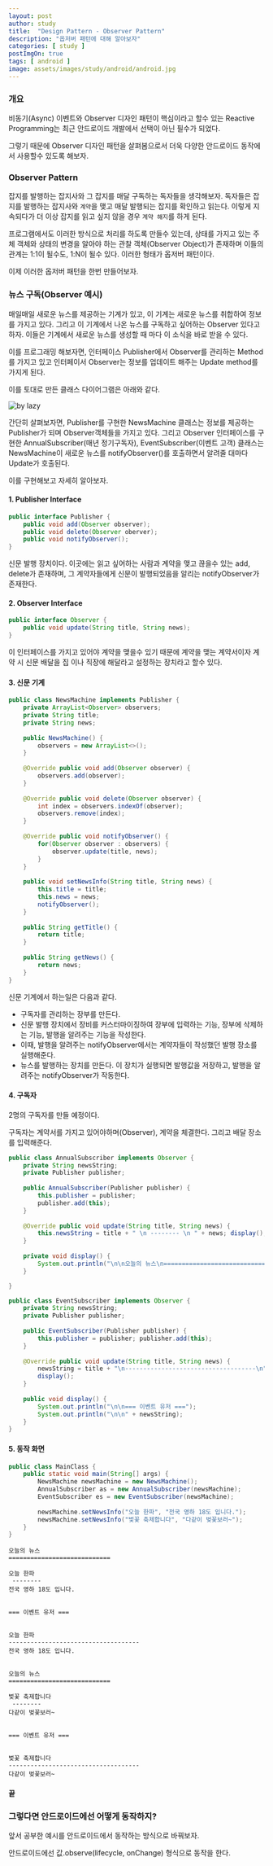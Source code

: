 ```yaml
---
layout: post
author: study
title:  "Design Pattern - Observer Pattern"
description: "옵저버 패턴에 대해 알아보자"
categories: [ study ]
postImgOn: true
tags: [ android ]
image: assets/images/study/android/android.jpg
---
```



### 개요

비동기(Async) 이벤트와 Observer 디자인 패턴이 핵심이라고 할수 있는 Reactive Programming는 최근 안드로이드 개발에서 선택이 아닌 필수가 되었다.

그렇기 때문에 Observer 디자인 패턴을 살펴봄으로서 더욱 다양한 안드로이드 동작에서 사용할수 있도록 해보자.

### Observer Pattern

잡지를 발행하는 잡지사와 그 잡지를 매달 구독하는 독자들을 생각해보자.
독자들은 잡지를 발행하는 잡지사와 `계약`을 맺고 매달 발행되는 잡지를 확인하고 읽는다. 이렇게 지속되다가 더 이상 잡지를 읽고 싶지 않을 경우 `계약 해지`를 하게 된다.

프로그램에서도 이러한 방식으로 처리를 하도록 만들수 있는데, 상태를 가지고 있는 주체 객체와 상태의 변경을 알아야 하는 관찰 객체(Observer Object)가 존재하며 이들의 관계는 1:1이 될수도, 1:N이 될수 있다. 이러한 형태가 옵저버 패턴이다.

이제 이러한 옵저버 패턴을 한번 만들어보자.


### 뉴스 구독(Observer 예시)

매일매일 새로운 뉴스를 제공하는 기계가 있고, 이 기계는 새로운 뉴스를 취합하여 정보를 가지고 있다. 그리고 이 기계에서 나온 뉴스를 구독하고 싶어하는 Observer 있다고 하자. 이들은 기계에서 새로운 뉴스를 생성할 때 마다 이 소식을 바로 받을 수 있다.

이를 프로그래밍 해보자면, 인터페이스 Publisher에서 Observer를 관리하는 Method를 가지고 있고 인터페이서 Observer는 정보를 업데이트 해주는 Update method를 가지게 된다.

이를 토대로 만든 클래스 다이어그램은 아래와 같다.

<div class="card h-100 my-u-padding"><div class="insertcover"><div class=""><img class="inserturl" src="{{ site.baseurl }}/assets/images/study/android/observerpattern.jpg" alt="by lazy"/></div></div></div>


간단히 살펴보자면,
Publisher를 구현한 NewsMachine 클래스는 정보를 제공하는 Publisher가 되며 Observer객체들을 가지고 있다. 그리고 Observer 인터페이스를 구현한 AnnualSubscriber(매년 정기구독자), EventSubscriber(이벤트 고객) 클래스는 NewsMachine이 새로운 뉴스를 notifyObserver()를 호출하면서 알려줄 대마다 Update가 호출된다.

이를 구현해보고 자세히 알아보자.


#### 1. Publisher Interface

```java
public interface Publisher {
    public void add(Observer observer);
    public void delete(Observer oberver);
    public void notifyObserver();
}
```

신문 발행 장치이다. 
이곳에는 읽고 싶어하는 사람과 계약을 맺고 끊을수 있는 add, delete가 존재하며,
그 계약자들에게 신문이 발행되었음을 알리는 notifyObserver가 존재한다.

#### 2. Observer Interface

``` java
public interface Observer {
    public void update(String title, String news);
}
```

이 인터페이스를 가지고 있어야 계약을 맺을수 있기 때문에 계약을 맺는 계약서이자 계약 시 신문 배달을 집 이나 직장에 해달라고 설정하는 장치라고 할수 있다.

#### 3. 신문 기계

```java
public class NewsMachine implements Publisher { 
    private ArrayList<Observer> observers; 
    private String title; 
    private String news; 
    
    public NewsMachine() { 
        observers = new ArrayList<>(); 
    } 
    
    @Override public void add(Observer observer) { 
        observers.add(observer); 
    }
    
    @Override public void delete(Observer observer) { 
        int index = observers.indexOf(observer); 
        observers.remove(index); 
    }
    
    @Override public void notifyObserver() { 
        for(Observer observer : observers) { 
            observer.update(title, news); 
        } 
    } 
    
    public void setNewsInfo(String title, String news) { 
        this.title = title; 
        this.news = news; 
        notifyObserver(); 
    } 
    
    public String getTitle() { 
        return title; 
    }
    
    public String getNews() { 
        return news; 
    } 
}
```

신문 기계에서 하는일은 다음과 같다. 

- 구독자를 관리하는 장부를 만든다.
- 신문 발행 장치에서 장비를 커스터마이징하여 장부에 입력하는 기능, 장부에 삭제하는 기능, 발행을 알려주는 기능을 작성한다.
- 이때, 발행을 알려주는 notifyObserver에서는 계약자들이 작성했던 발행 장소를 실행해준다.
- 뉴스를 발행하는 장치를 만든다. 이 장치가 실행되면 발행값을 저장하고, 발행을 알려주는 notifyObserver가 작동한다.



#### 4. 구독자 

2명의 구독자를 만들 예정이다.

구독자는 계약서를 가지고 있어야하며(Observer), 계약을 체결한다. 그리고 배달 장소를 입력해준다.

```java
public class AnnualSubscriber implements Observer { 
    private String newsString;
    private Publisher publisher;
    
    public AnnualSubscriber(Publisher publisher) { 
        this.publisher = publisher;
        publisher.add(this);
    } 
        
    @Override public void update(String title, String news) { 
        this.newsString = title + " \n -------- \n " + news; display();
    } 
        
    private void display() { 
        System.out.println("\n\n오늘의 뉴스\n============================\n\n" + newsString); 
    }

}

```

```java
public class EventSubscriber implements Observer { 
    private String newsString; 
    private Publisher publisher; 
    
    public EventSubscriber(Publisher publisher) {
        this.publisher = publisher; publisher.add(this); 
    } 
    
    @Override public void update(String title, String news) { 
        newsString = title + "\n------------------------------------\n" + news;
        display();
    }
    
    public void display() { 
        System.out.println("\n\n=== 이벤트 유저 ===");
        System.out.println("\n\n" + newsString);
    }
}
```

#### 5. 동작 화면

```java
public class MainClass { 
    public static void main(String[] args) {
        NewsMachine newsMachine = new NewsMachine();
        AnnualSubscriber as = new AnnualSubscriber(newsMachine); 
        EventSubscriber es = new EventSubscriber(newsMachine); 
        
        newsMachine.setNewsInfo("오늘 한파", "전국 영하 18도 입니다."); 
        newsMachine.setNewsInfo("벛꽃 축제합니다", "다같이 벚꽃보러~"); 
    } 
}
```

```
오늘의 뉴스
============================

오늘 한파
 -------- 
전국 영하 18도 입니다.


=== 이벤트 유저 ===


오늘 한파
------------------------------------
전국 영하 18도 입니다.


오늘의 뉴스
============================

벛꽃 축제합니다
 -------- 
다같이 벚꽃보러~


=== 이벤트 유저 ===


벛꽃 축제합니다
------------------------------------
다같이 벚꽃보러~
```


#### 끝


### 그렇다면 안드로이드에선 어떻게 동작하지?

앞서 공부한 예시를 안드로이드에서 동작하는 방식으로 바꿔보자.

안드로이드에선 값.observe(lifecycle, onChange) 형식으로 동작을 한다.


















